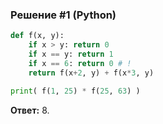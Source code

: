 ### Решение #1 (Python)
```python
def f(x, y):
	if x > y: return 0
	if x == y: return 1
	if x == 6: return 0	# !
	return f(x+2, y) + f(x*3, y)

print( f(1, 25) * f(25, 63) )
```
**Ответ:** 8.
